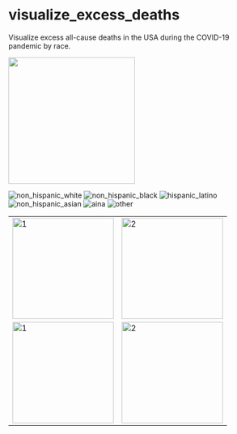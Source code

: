 # visualize_excess_deaths
Visualize excess all-cause deaths in the USA during the COVID-19 pandemic by race.

<img src="non_hispanic_white_c.gif" width="250" height="250"/>



![non_hispanic_white](non_hispanic_white_c.gif)
![non_hispanic_black](non_hispanic_black_c.gif)
![hispanic_latino](hispanic_latino_c.gif)
![non_hispanic_asian](non_hispanic_asian_c.gif)
![aina](non_hispanic_american_indian_alaska_native_c.gif)
![other](other_c.gif)

<table>
  <tr>
    <td> <img src="non_hispanic_white_c.gif"  alt="1" width = 200px height = 200px ></td>
    <td><img src="non_hispanic_black_c.gif" alt="2" width = 200px height = 200px></td>
   </tr> 
   <tr>
    <td> <img src="hsipanic_latino_c.gif"  alt="1" width = 200px height = 200px ></td>
    <td><img src="non_hispanic_asian_c.gif" alt="2" width = 200px height = 200px></td>
  </td>
  </tr>
</table>

